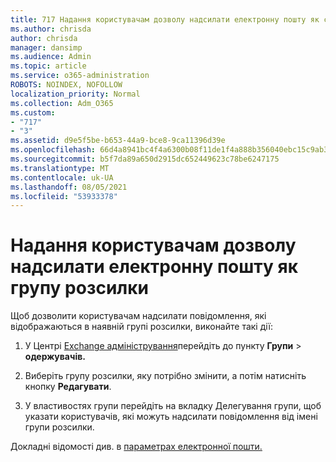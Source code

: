 ```yaml
---
title: 717 Надання користувачам дозволу надсилати електронну пошту як список розсилки
ms.author: chrisda
author: chrisda
manager: dansimp
ms.audience: Admin
ms.topic: article
ms.service: o365-administration
ROBOTS: NOINDEX, NOFOLLOW
localization_priority: Normal
ms.collection: Adm_O365
ms.custom:
- "717"
- "3"
ms.assetid: d9e5f5be-b653-44a9-bce8-9ca11396d39e
ms.openlocfilehash: 66d4a8941bc4f4a6300b08f11de1f4a888b356040ebc15c9ab37677d19da82c4
ms.sourcegitcommit: b5f7da89a650d2915dc652449623c78be6247175
ms.translationtype: MT
ms.contentlocale: uk-UA
ms.lasthandoff: 08/05/2021
ms.locfileid: "53933378"
---
```

# <a name="allow-users-to-send-email-as-a-distribution-group"></a>Надання користувачам дозволу надсилати електронну пошту як групу розсилки

Щоб дозволити користувачам надсилати повідомлення, які відображаються в наявній групі розсилки, виконайте такі дії:

1. У Центрі [Exchange адміністрування](https://outlook.office365.com/ecp/)перейдіть до пункту **Групи** \> **одержувачів.**

2. Виберіть групу розсилки, яку потрібно змінити, а потім натисніть кнопку **Редагувати**.

3. У властивостях групи перейдіть  на вкладку Делегування групи, щоб указати користувачів, які можуть надсилати повідомлення від імені групи розсилки.

Докладні відомості див. в [параметрах електронної пошти.](https://technet.microsoft.com/library/bb124513.aspx#groupdelegation)
